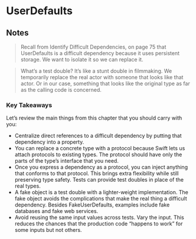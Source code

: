 # UserDefaults

## Notes

> Recall from Identify Difficult Dependencies, on page 75 that UserDefaults is a
> difficult dependency because it uses persistent storage. We want to isolate it
> so we can replace it. 

>What’s a test double? It’s like a stunt double in filmmaking. We temporarily replace
>the real actor with someone that looks like that actor. Or in our case, something
>that looks like the original type as far as the calling code is concerned.

### Key Takeaways
Let’s review the main things from this chapter that you should carry with you:
- Centralize direct references to a difficult dependency by putting that dependency into a property.
- You can replace a concrete type with a protocol because Swift lets us attach protocols to existing types. The protocol should have only the parts of the type’s interface that you need.
- Once you express a dependency as a protocol, you can inject anything that conforms to that protocol. This brings extra flexibility while still preserving type safety. Tests can provide test doubles in place of the real types.
- A fake object is a test double with a lighter-weight implementation. The fake object avoids the complications that make the real thing a difficult dependency. Besides FakeUserDefaults, examples include fake databases and fake web services.
- Avoid reusing the same input values across tests. Vary the input. This reduces the chances that the production code “happens to work” for some inputs but not others.